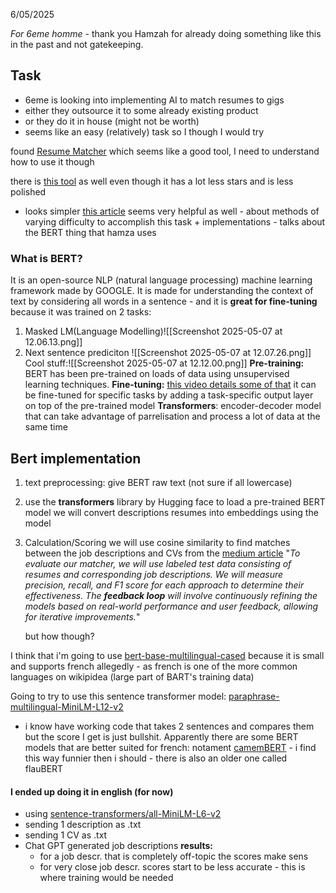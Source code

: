 6/05/2025

*For 6eme homme* - thank you Hamzah for already doing something like this in the past and not gatekeeping. 

## Task
- 6eme is looking into implementing AI to match resumes to gigs
- either they outsource it to some already existing product
- or they do it in house (might not be worth)
- seems like an easy (relatively) task so I though I would try

found [Resume Matcher](https://github.com/srbhr/Resume-Matcher) which seems like a good tool, I need to understand how to use it though 


there is [this tool](https://github.com/kirudang/CV-Job-matching/tree/main) as well even though it has a lot less stars and is less polished
- looks simpler
[this article](https://kartikmadan11.medium.com/building-a-job-description-to-resume-matcher-using-natural-language-processing-5a4f5181cfe4) seems very helpful as well - about methods of varying difficulty to accomplish this task + implementations - talks about the BERT thing that hamza uses

### What is BERT?
It is an open-source NLP (natural language processing) machine learning framework made by GOOGLE. It is made for understanding the context of text by considering all words in a sentence - and it is **great for fine-tuning** because it was trained on 2 tasks:
1. Masked LM(Language Modelling)![[Screenshot 2025-05-07 at 12.06.13.png]]
2. Next sentence prediciton
![[Screenshot 2025-05-07 at 12.07.26.png]]
Cool stuff:![[Screenshot 2025-05-07 at 12.12.00.png]]
**Pre-training:**
	BERT has been pre-trained on loads of data using unsupervised learning techniques.
**Fine-tuning:** [this video details some of that](https://www.youtube.com/watch?v=4QHg8Ix8WWQ&t=309s)
	it can be fine-tuned for specific tasks by adding a task-specific output layer on top of the pre-trained model
**Transformers**:
encoder-decoder model that can take advantage of parrelisation and process a lot of data at the same time
## Bert implementation 
1. text preprocessing:
	give BERT raw text (not sure if all lowercase)
2. use the **transformers** library by Hugging face to load a pre-trained BERT model
	we will convert descriptions resumes into embeddings using the model
3. Calculation/Scoring
	we will use cosine similarity to find matches between the job descriptions and CVs
from the [medium article](https://kartikmadan11.medium.com/building-a-job-description-to-resume-matcher-using-natural-language-processing-5a4f5181cfe4)
	"*To evaluate our matcher, we will use labeled test data consisting of resumes and corresponding job descriptions. We will measure precision, recall, and F1 score for each approach to determine their effectiveness. The **feedback loop** will involve continuously refining the models based on real-world performance and user feedback, allowing for iterative improvements.*"
	
	but how though?

I think that i'm going to use [bert-base-multilingual-cased](https://huggingface.co/google-bert/bert-base-multilingual-cased) because it is small and supports french allegedly - as french is one of the more common languages on wikipidea (large part of BART's training data)

Going to try to use this sentence transformer model: [paraphrase-multilingual-MiniLM-L12-v2](https://huggingface.co/sentence-transformers/paraphrase-multilingual-MiniLM-L12-v2)
- i know have working code that takes 2 sentences and compares them but the score I get is just bullshit.
Apparently there are some BERT models that are better suited for french: notament [camemBERT](https://camembert-model.fr) - i find this way funnier then i should - there is also an older one called flauBERT

#### I ended up doing it in english (for now)
- using [sentence-transformers/all-MiniLM-L6-v2](https://huggingface.co/sentence-transformers/all-MiniLM-L6-v2)
- sending 1 description as .txt
- sending 1 CV as .txt
- Chat GPT generated job descriptions
	**results:**
	- for a job descr. that is completely off-topic the scores make sens
	- for very close job descr. scores start to be less accurate - this is where training would be needed
